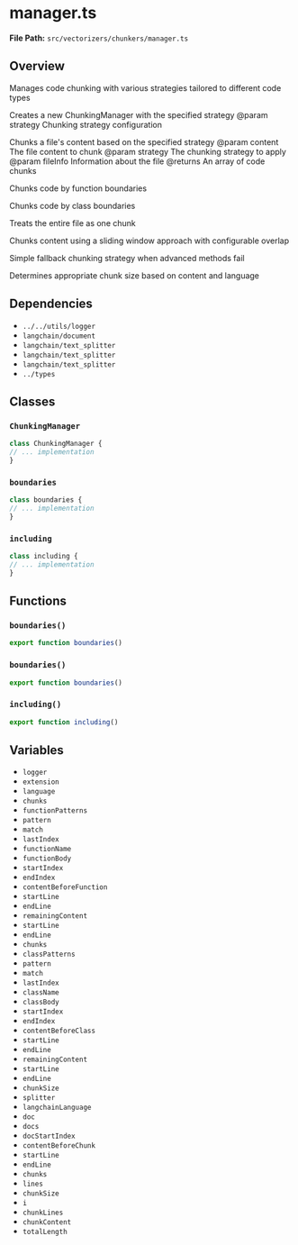 # manager.ts

**File Path:** `src/vectorizers/chunkers/manager.ts`

## Overview

Manages code chunking with various strategies tailored to different code types

Creates a new ChunkingManager with the specified strategy
@param strategy Chunking strategy configuration

Chunks a file's content based on the specified strategy
@param content The file content to chunk
@param strategy The chunking strategy to apply
@param fileInfo Information about the file
@returns An array of code chunks

Chunks code by function boundaries

Chunks code by class boundaries

Treats the entire file as one chunk

Chunks content using a sliding window approach with configurable overlap

Simple fallback chunking strategy when advanced methods fail

Determines appropriate chunk size based on content and language

## Dependencies

- `../../utils/logger`
- `langchain/document`
- `langchain/text_splitter`
- `langchain/text_splitter`
- `langchain/text_splitter`
- `../types`

## Classes

### `ChunkingManager`

```typescript
class ChunkingManager {
// ... implementation
}
```

### `boundaries`

```typescript
class boundaries {
// ... implementation
}
```

### `including`

```typescript
class including {
// ... implementation
}
```

## Functions

### `boundaries()`

```typescript
export function boundaries()
```

### `boundaries()`

```typescript
export function boundaries()
```

### `including()`

```typescript
export function including()
```

## Variables

- `logger`
- `extension`
- `language`
- `chunks`
- `functionPatterns`
- `pattern`
- `match`
- `lastIndex`
- `functionName`
- `functionBody`
- `startIndex`
- `endIndex`
- `contentBeforeFunction`
- `startLine`
- `endLine`
- `remainingContent`
- `startLine`
- `endLine`
- `chunks`
- `classPatterns`
- `pattern`
- `match`
- `lastIndex`
- `className`
- `classBody`
- `startIndex`
- `endIndex`
- `contentBeforeClass`
- `startLine`
- `endLine`
- `remainingContent`
- `startLine`
- `endLine`
- `chunkSize`
- `splitter`
- `langchainLanguage`
- `doc`
- `docs`
- `docStartIndex`
- `contentBeforeChunk`
- `startLine`
- `endLine`
- `chunks`
- `lines`
- `chunkSize`
- `i`
- `chunkLines`
- `chunkContent`
- `totalLength`

